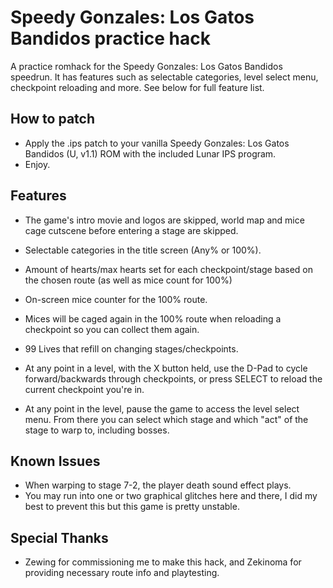 # Speedy Gonzales: Los Gatos Bandidos practice hack
A practice romhack for the Speedy Gonzales: Los Gatos Bandidos speedrun.
It has features such as selectable categories, level select menu, checkpoint reloading and more. See below for full feature list.

## How to patch

- Apply the .ips patch to your vanilla Speedy Gonzales: Los Gatos Bandidos (U, v1.1) ROM with the included Lunar IPS program. 
- Enjoy.


## Features
  
- The game's intro movie and logos are skipped, world map and mice cage cutscene before entering a stage are skipped.

- Selectable categories in the title screen (Any% or 100%).

- Amount of hearts/max hearts set for each checkpoint/stage based on the chosen route (as well as mice count for 100%)

- On-screen mice counter for the 100% route.

- Mices will be caged again in the 100% route when reloading a checkpoint so you can collect them again.

- 99 Lives that refill on changing stages/checkpoints.

- At any point in a level, with the X button held, use the D-Pad to cycle forward/backwards through checkpoints, or press SELECT to reload the current checkpoint you're in.

- At any point in the level, pause the game to access the level select menu. From there you can select which stage and which "act" of the stage to warp to, including bosses.

## Known Issues

- When warping to stage 7-2, the player death sound effect plays.
- You may run into one or two graphical glitches here and there, I did my best to prevent this but this game is pretty unstable.

## Special Thanks

- Zewing for commissioning me to make this hack, and Zekinoma for providing necessary route info and playtesting.

